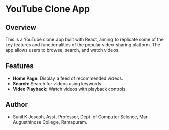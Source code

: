 # YouTube Clone App

## Overview

This is a YouTube clone app built with React, aiming to replicate some of the key features and functionalities of the popular video-sharing platform. The app allows users to browse, search, and watch videos.

## Features

- **Home Page:** Display a feed of recommended videos.
- **Search:** Search for videos using keywords.
- **Video Playback:** Watch videos with playback controls.

## Author

- Sunil K Joseph, Asst. Professor, Dept. of Computer Science, Mar Augusthinose College, Ramapuram.